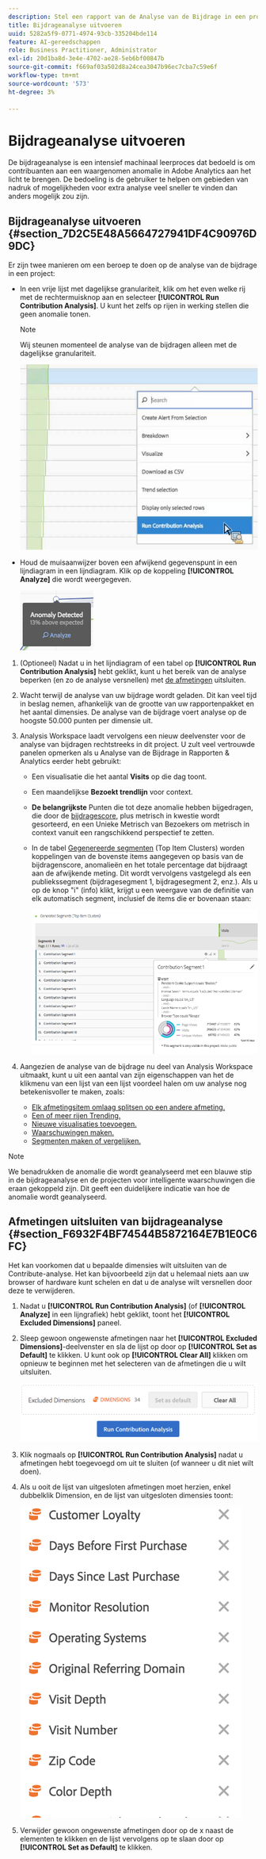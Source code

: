 ```yaml
---
description: Stel een rapport van de Analyse van de Bijdrage in een project van de Werkruimte in werking.
title: Bijdrageanalyse uitvoeren
uuid: 5282a5f9-0771-4974-93cb-335204bde114
feature: AI-gereedschappen
role: Business Practitioner, Administrator
exl-id: 20d1ba8d-3e4e-4702-ae28-5eb6bf00847b
source-git-commit: f669af03a502d8a24cea3047b96ec7cba7c59e6f
workflow-type: tm+mt
source-wordcount: '573'
ht-degree: 3%

---
```


# Bijdrageanalyse uitvoeren

De bijdrageanalyse is een intensief machinaal leerproces dat bedoeld is om contribuanten aan een waargenomen anomalie in Adobe Analytics aan het licht te brengen. De bedoeling is de gebruiker te helpen om gebieden van nadruk of mogelijkheden voor extra analyse veel sneller te vinden dan anders mogelijk zou zijn.

## Bijdrageanalyse uitvoeren {#section_7D2C5E48A5664727941DF4C90976D9DC}

Er zijn twee manieren om een beroep te doen op de analyse van de bijdrage in een project:

* In een vrije lijst met dagelijkse granulariteit, klik om het even welke rij met de rechtermuisknop aan en selecteer **[!UICONTROL Run Contribution Analysis]**. U kunt het zelfs op rijen in werking stellen die geen anomalie tonen.

   >[!NOTE]
   >
   >Wij steunen momenteel de analyse van de bijdragen alleen met de dagelijkse granulariteit.

   ![](assets/run_ca.png)

* Houd de muisaanwijzer boven een afwijkend gegevenspunt in een lijndiagram in een lijndiagram. Klik op de koppeling **[!UICONTROL Analyze]** die wordt weergegeven.

   ![](assets/contribution-analysis.png)

1. (Optioneel) Nadat u in het lijndiagram of een tabel op **[!UICONTROL Run Contribution Analysis]** hebt geklikt, kunt u het bereik van de analyse beperken (en zo de analyse versnellen) met [de afmetingen](#section_F6932F4BF74544B5872164E7B1E0C6FC) uitsluiten.

1. Wacht terwijl de analyse van uw bijdrage wordt geladen. Dit kan veel tijd in beslag nemen, afhankelijk van de grootte van uw rapportenpakket en het aantal dimensies. De analyse van de bijdrage voert analyse op de hoogste 50.000 punten per dimensie uit.
1. Analysis Workspace laadt vervolgens een nieuw deelvenster voor de analyse van bijdragen rechtstreeks in dit project. U zult veel vertrouwde panelen opmerken als u Analyse van de Bijdrage in Rapporten &amp; Analytics eerder hebt gebruikt:

   * Een visualisatie die het aantal **Visits** op die dag toont.
   * Een maandelijkse **Bezoekt trendlijn** voor context.
   * **De belangrijkste** Punten die tot deze anomalie hebben bijgedragen, die door de  [bijdragescore](https://experienceleague.adobe.com/docs/analytics/analyze/analysis-workspace/virtual-analyst/contribution-analysis/ca-tokens.html), plus metrisch in kwestie wordt gesorteerd, en een Unieke Metrisch van Bezoekers om metrisch in context vanuit een rangschikkend perspectief te zetten.

   * In de tabel [Gegenereerde segmenten](https://experienceleague.adobe.com/docs/analytics/components/segmentation/segmentation-workflow/seg-build.html) (Top Item Clusters) worden koppelingen van de bovenste items aangegeven op basis van de bijdragenscore, anomalieën en het totale percentage dat bijdraagt aan de afwijkende meting. Dit wordt vervolgens vastgelegd als een publiekssegment (bijdragesegment 1, bijdragesegment 2, enz.). Als u op de knop &quot;i&quot; (info) klikt, krijgt u een weergave van de definitie van elk automatisch segment, inclusief de items die er bovenaan staan:

      ![](assets/auto_segment.png)

1. Aangezien de analyse van de bijdrage nu deel van Analysis Workspace uitmaakt, kunt u uit een aantal van zijn eigenschappen van het de klikmenu van een lijst van een lijst voordeel halen om uw analyse nog betekenisvoller te maken, zoals:

   * [Elk afmetingsitem omlaag splitsen op een andere afmeting.](/help/analyze/analysis-workspace/components/dimensions/t-breakdown-fa.md)
   * [Een of meer rijen Trending.](/help/analyze/analysis-workspace/home.md#section_34930C967C104C2B9092BA8DCF2BF81A)
   * [Nieuwe visualisaties toevoegen.](/help/analyze/analysis-workspace/visualizations/freeform-analysis-visualizations.md)
   * [Waarschuwingen maken.](/help/components/c-alerts/intellligent-alerts.md)
   * [Segmenten maken of vergelijken.](/help/analyze/analysis-workspace/c-panels/c-segment-comparison/segment-comparison.md)

>[!NOTE]
>
>We benadrukken de anomalie die wordt geanalyseerd met een blauwe stip in de bijdrageanalyse en de projecten voor intelligente waarschuwingen die eraan gekoppeld zijn. Dit geeft een duidelijkere indicatie van hoe de anomalie wordt geanalyseerd.

## Afmetingen uitsluiten van bijdrageanalyse {#section_F6932F4BF74544B5872164E7B1E0C6FC}

Het kan voorkomen dat u bepaalde dimensies wilt uitsluiten van de Contribute-analyse. Het kan bijvoorbeeld zijn dat u helemaal niets aan uw browser of hardware kunt schelen en dat u de analyse wilt versnellen door deze te verwijderen.

1. Nadat u **[!UICONTROL Run Contribution Analysis]** (of **[!UICONTROL Analyze]** in een lijngrafiek) hebt geklikt, toont het **[!UICONTROL Excluded Dimensions]** paneel.

1. Sleep gewoon ongewenste afmetingen naar het **[!UICONTROL Excluded Dimensions]**-deelvenster en sla de lijst op door op **[!UICONTROL Set as Default]** te klikken. U kunt ook op **[!UICONTROL Clear All]** klikken om opnieuw te beginnen met het selecteren van de afmetingen die u wilt uitsluiten.

   ![](assets/exclude_dimensions.png)

1. Klik nogmaals op **[!UICONTROL Run Contribution Analysis]** nadat u afmetingen hebt toegevoegd om uit te sluiten (of wanneer u dit niet wilt doen).
1. Als u ooit de lijst van uitgesloten afmetingen moet herzien, enkel dubbelklik Dimension, en de lijst van uitgesloten dimensies toont:

   ![](assets/excluded-dimensions.png)

1. Verwijder gewoon ongewenste afmetingen door op de x naast de elementen te klikken en de lijst vervolgens op te slaan door op **[!UICONTROL Set as Default]** te klikken.
